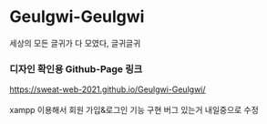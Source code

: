 # Geulgwi-Geulgwi
세상의 모든 글귀가 다 모였다, 글귀글귀

### 디자인 확인용 Github-Page 링크
https://sweat-web-2021.github.io/Geulgwi-Geulgwi/
<br/><br/>
xampp 이용해서 회원 가입&로그인 기능 구현
버그 있는거 내일중으로 수정